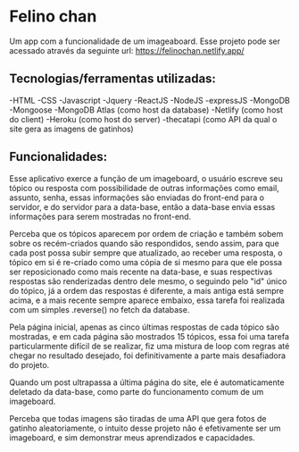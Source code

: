 # Felino chan

Um app com a funcionalidade de um imageaboard.
Esse projeto pode ser acessado através da seguinte url: https://felinochan.netlify.app/

## Tecnologias/ferramentas utilizadas:

-HTML
-CSS
-Javascript
-Jquery
-ReactJS
-NodeJS
-expressJS
-MongoDB
-Mongoose
-MongoDB Atlas (como host da database)
-Netlify (como host do client)
-Heroku (como host do server)
-thecatapi (como API da qual o site gera as imagens de gatinhos)

## Funcionalidades:

 Esse aplicativo exerce a função de um imageboard, o usuário escreve seu tópico ou resposta com possibilidade de outras informações como email, assunto, senha, essas informações são enviadas do front-end para o servidor, e do servidor para a data-base, então a data-base envia essas informações para serem mostradas no front-end. 

 Perceba que os tópicos aparecem por ordem de criação e também sobem sobre os recém-criados quando são respondidos, sendo assim, para que cada post possa subir sempre que atualizado, ao receber uma resposta, o tópico em si é re-criado como uma cópia de si mesmo para que ele possa ser reposicionado como mais recente na data-base, e suas respectivas respostas são renderizadas dentro dele mesmo, o seguindo pelo "id" único do tópico, já a ordem das respostas é diferente, a mais antiga está sempre acima, e a mais recente sempre aparece embaixo, essa tarefa foi realizada com um simples .reverse() no fetch da database.
 
 Pela página inicial, apenas as cinco últimas respostas de cada tópico são mostradas, e em cada página são mostrados 15 tópicos, essa foi uma tarefa particularmente difícil de se realizar, fiz uma mistura de loop com regras até chegar no resultado desejado, foi definitivamente a parte mais desafiadora do projeto.
 
 Quando um post ultrapassa a última página do site, ele é automaticamente deletado da data-base, como parte do funcionamento comum de um imageboard.
 
 Perceba que todas imagens são tiradas de uma API que gera fotos de gatinho aleatoriamente, o intuito desse projeto não é efetivamente ser um imageboard, e sim demonstrar meus aprendizados e capacidades.
 
